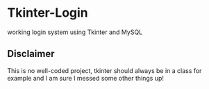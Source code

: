 # Tkinter-Login
working login system using Tkinter and MySQL

## Disclaimer
This is no well-coded project, tkinter should always be in a class for example and I am sure I messed some other things up!
